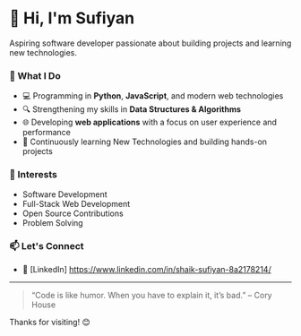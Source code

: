 # 👋 Hi, I'm Sufiyan

Aspiring software developer passionate about building projects and learning new technologies.

### 🚀 What I Do
- 💻 Programming in **Python**, **JavaScript**, and modern web technologies  
- 🔍 Strengthening my skills in **Data Structures & Algorithms**  
- 🌐 Developing **web applications** with a focus on user experience and performance  
- 🧠 Continuously learning New Technologies and building hands-on projects  

### 📌 Interests
- Software Development  
- Full-Stack Web Development  
- Open Source Contributions  
- Problem Solving  

### 📫 Let's Connect 
- 💼 [LinkedIn]
https://www.linkedin.com/in/shaik-sufiyan-8a2178214/
---

> “Code is like humor. When you have to explain it, it’s bad.” – Cory House

Thanks for visiting! 😊
